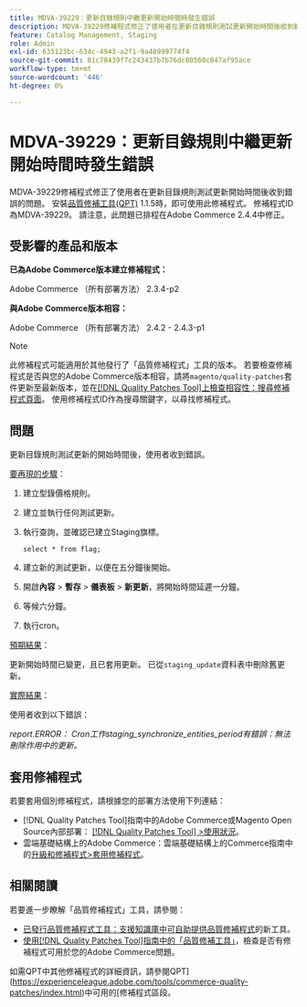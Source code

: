 ```yaml
---
title: MDVA-39229：更新目錄規則中繼更新開始時間時發生錯誤
description: MDVA-39229修補程式修正了使用者在更新目錄規則測試更新開始時間後收到錯誤的問題。 安裝[Quality Patches Tool (QPT)](https://experienceleague.adobe.com/en/docs/commerce-knowledge-base/kb/announcements/commerce-announcements/magento-quality-patches-released-new-tool-to-self-serve-quality-patches) 1.1.5時，即可使用此修補程式。 修補程式ID為MDVA-39229。 請注意，此問題已排程在Adobe Commerce 2.4.4中修正。
feature: Catalog Management, Staging
role: Admin
exl-id: 633123bc-634c-4943-a2f1-9a48999774f4
source-git-commit: 81c78439f7c243437b7b76dc80560c847af95ace
workflow-type: tm+mt
source-wordcount: '446'
ht-degree: 0%

---
```


# MDVA-39229：更新目錄規則中繼更新開始時間時發生錯誤

MDVA-39229修補程式修正了使用者在更新目錄規則測試更新開始時間後收到錯誤的問題。 安裝[品質修補工具(QPT)](https://experienceleague.adobe.com/en/docs/commerce-knowledge-base/kb/announcements/commerce-announcements/magento-quality-patches-released-new-tool-to-self-serve-quality-patches) 1.1.5時，即可使用此修補程式。 修補程式ID為MDVA-39229。 請注意，此問題已排程在Adobe Commerce 2.4.4中修正。

## 受影響的產品和版本

**已為Adobe Commerce版本建立修補程式：**

Adobe Commerce （所有部署方法） 2.3.4-p2

**與Adobe Commerce版本相容：**

Adobe Commerce （所有部署方法） 2.4.2 - 2.4.3-p1

>[!NOTE]
>
>此修補程式可能適用於其他發行了「品質修補程式」工具的版本。 若要檢查修補程式是否與您的Adobe Commerce版本相容，請將`magento/quality-patches`套件更新至最新版本，並在[[!DNL Quality Patches Tool]上檢查相容性：搜尋修補程式頁面](https://experienceleague.adobe.com/en/docs/commerce-knowledge-base/kb/announcements/commerce-announcements/magento-quality-patches-released-new-tool-to-self-serve-quality-patches)。 使用修補程式ID作為搜尋關鍵字，以尋找修補程式。

## 問題

更新目錄規則測試更新的開始時間後，使用者收到錯誤。

<u>要再現的步驟</u>：

1. 建立型錄價格規則。
1. 建立並執行任何測試更新。
1. 執行查詢，並確認已建立Staging旗標。


   `select * from flag;`


1. 建立新的測試更新，以便在五分鐘後開始。
1. 開啟&#x200B;**內容** > **暫存** > **儀表板** > **新更新**，將開始時間延遲一分鐘。
1. 等候六分鐘。
1. 執行cron。

<u>預期結果</u>：

更新開始時間已變更，且已套用更新。 已從`staging_update`資料表中刪除舊更新。

<u>實際結果</u>：

使用者收到以下錯誤：

*report.ERROR： Cron工作staging_synchronize_entities_period有錯誤：無法刪除作用中的更新。*

## 套用修補程式

若要套用個別修補程式，請根據您的部署方法使用下列連結：

* [!DNL Quality Patches Tool]指南中的Adobe Commerce或Magento Open Source內部部署： [[!DNL Quality Patches Tool] >使用狀況](/help/tools/quality-patches-tool/usage.md)。
* 雲端基礎結構上的Adobe Commerce：雲端基礎結構上的Commerce指南中的[升級和修補程式>套用修補程式](https://experienceleague.adobe.com/docs/commerce-cloud-service/user-guide/develop/upgrade/apply-patches.html)。

## 相關閱讀

若要進一步瞭解「品質修補程式」工具，請參閱：

* [已發行品質修補程式工具：支援知識庫中可自助提供品質修補程式](https://experienceleague.adobe.com/en/docs/commerce-knowledge-base/kb/announcements/commerce-announcements/magento-quality-patches-released-new-tool-to-self-serve-quality-patches)的新工具。
* [使用[!DNL Quality Patches Tool]指南中的「品質修補工具」](/help/tools/quality-patches-tool/patches-available-in-qpt/check-patch-for-magento-issue-with-magento-quality-patches.md)，檢查是否有修補程式可用於您的Adobe Commerce問題。

如需QPT中其他修補程式的詳細資訊，請參閱QPT](https://experienceleague.adobe.com/tools/commerce-quality-patches/index.html)中可用的[修補程式區段。
